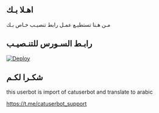 ## اهـلا بـك
مـن هـنا تستطيـع عمـل رابط تنصيـب خـاص بـك

## رابـط السـورس للتنـصيـب

[![Deploy](https://www.herokucdn.com/deploy/button.svg)](https://heroku.com/deploy?template=https://github.com/zombiekiller1342/jmthon)

## شكـرا لكـم 


this userbot is import of catuserbot and translate to arabic

https://t.me/catuserbot_support
